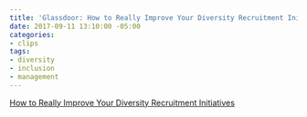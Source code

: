 ```yaml
---
title: 'Glassdoor: How to Really Improve Your Diversity Recruitment Initiatives'
date: 2017-09-11 13:10:00 -05:00
categories:
- clips
tags:
- diversity
- inclusion
- management
---
```


[How to Really Improve Your Diversity Recruitment Initiatives](https://www.glassdoor.com/employers/blog/how-to-really-improve-your-diversity-recruitment-initiatives/)